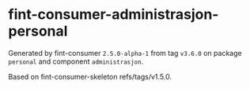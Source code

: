 # fint-consumer-administrasjon-personal

Generated by fint-consumer `2.5.0-alpha-1` from tag `v3.6.0` on package `personal` and component `administrasjon`.

Based on fint-consumer-skeleton refs/tags/v1.5.0.
